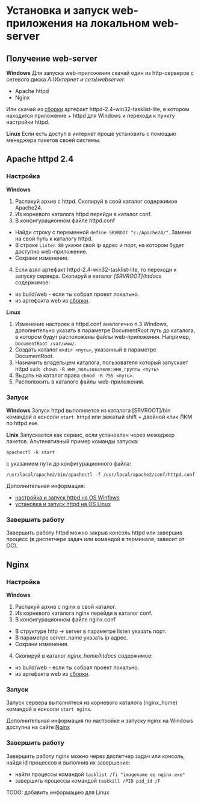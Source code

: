 # Установка и запуск web-приложения на локальном web-server

## Получение web-server

**Windows**
Для запуска web-приложения скачай один из http-серверов c сетевого диска _A:\Интернет и сеть\webserver_:
- Apache httpd
- Nginx

Или скачай из [сборки](https://github.com/argustelecom/tasklist_lite/actions/workflows/build.yml) артефакт httpd-2.4-win32-tasklist-lite, в котором находится приложение + httpd для Windows и переходи к пункту настройки httpd.

**Linux**
Если есть доступ в интернет проще установить с помощью менеджера пакетов своей системы.
 
## Apache httpd 2.4
### Настройка

**Windows**
1. Распакуй архив с httpd. Скопируй в свой каталог содержимое Apache24.
2. Из корневого каталога httpd перейди в каталог conf.
3. В конфигурационном файле httpd.conf
- Найди строку с переменной `define SRVROOT "c:/Apache24/"`. Замени на свой путь к каталогу httpd.
- В строке `Listen 80` укажи свой ip адрес и порт, на котором будет доступно web-приложение.
- Сохрани изменения.
4. Если взял артефакт httpd-2.4-win32-tasklist-lite, то переходи к запуску сервера. Скопируй в каталог *[SRVROOT]/htdocs* содержимое:
- из build/web - если ты собрал проект локально.
- из артефакта web из [сборки](https://github.com/argustelecom/tasklist_lite/actions/workflows/build.yml).

**Linux** 
1. Изменение настроек в httpd.conf аналогично п.3 Windows, дополнительно указать в параметре DocumentRoot путь до каталога, в котором будут расположены файлы web-приложения. Например, `DocumentRoot /var/www/`.
2. Создать каталог `mkdir <путь>`, указанный в параметре DocumentRoot. 
3. Назначить владельцем каталога, пользователя который запускает httpd `sudo chown -R имя_пользователя:имя_группы <путь>`
4. Выдать на каталог права `chmod -R 755 <путь>`.
5. Расположить в каталоге файлы web-приложения.

### Запуск

**Windows**
Запуск httpd выполняется из каталога [SRVROOT]/bin командой в консоли `start httpd` или зажатый shift + двойной клик ЛКМ по httpd.exe.

**Linix**
Запускается как сервис, если установлен через межеджер пакетов. 
Альтенативный пример команды запуска:
```
apachectl -k start
``` 
с указанием пути до конфигурационного файла:
```
/usr/local/apache2/bin/apachectl -f /usr/local/apache2/conf/httpd.conf
```

Дополнительная информация:
- [настройка и запуск httpd на OS Winfows](https://httpd.apache.org/docs/current/platform/windows.html)
- [установка и запуск httpd на OS Linux](https://httpd.apache.org/docs/2.4/install.html)

### Завершить работу

Завершить работу httpd можно закрыв консоль httpd или завершив процесс (в диспетчере задач или командой в терминале, зависит от ОС).

## Nginx
### Настройка

**Windows**
1. Распакуй архив с nginx в свой каталог.
2. Из корневого каталога nginx перейди в каталог conf.
3. В конфигурационном файле nginx.conf
- В структуре http -> server в параметре listen указать порт.
- В параметре server_name указать ip адрес. 
- Сохрани изменения.
4. Скопируй в каталог *nginx_home/htdocs* содержимое:
- из build/web - если ты собрал проект локально.
- из артефакта web из [сборки](https://github.com/argustelecom/tasklist_lite/actions/workflows/build.yml).

### Запуск

Запуск сервера выполнятеся из корневого каталога (nginx_home) командой в консоли `start nginx`.

Дополнительная информация по настройке и запуску nginx на Windows доступна на сайте [Nginx](https://nginx.org/ru/docs/windows.html)

### Завершить работу

Завершить работу nginx можно через диспетчер задач или консоль, найдя id процессов и выполнив их завершение:
- найти процессы командой  `tasklist /fi "imagename eq nginx.exe"`
- завершить процессы командой `taskkill /PID pid_id /F`

TODO: добавить информацию для Linux
